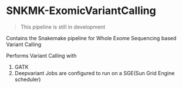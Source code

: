# SNKMK-ExomicVariantCalling

> This pipeline is still in development

Contains the Snakemake pipeline for Whole Exome Sequencing based Variant Calling

Performs Variant Calling with 
1. GATK
2. Deepvariant
Jobs are configured to run on a SGE(Sun Grid Engine scheduler)
